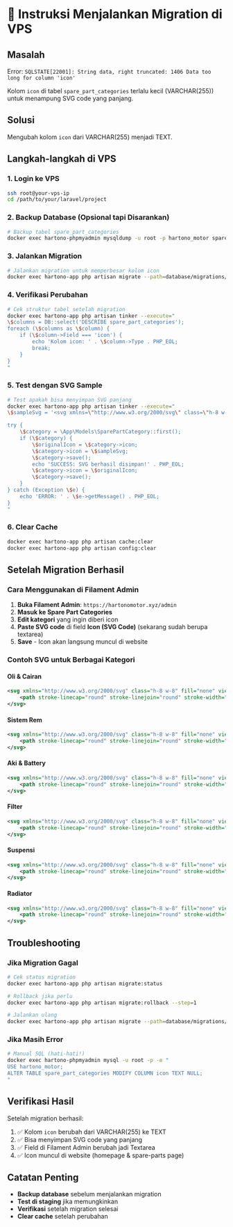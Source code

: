 # 🔧 Instruksi Menjalankan Migration di VPS

## Masalah
Error: `SQLSTATE[22001]: String data, right truncated: 1406 Data too long for column 'icon'`

Kolom `icon` di tabel `spare_part_categories` terlalu kecil (VARCHAR(255)) untuk menampung SVG code yang panjang.

## Solusi
Mengubah kolom `icon` dari VARCHAR(255) menjadi TEXT.

## Langkah-langkah di VPS

### 1. Login ke VPS
```bash
ssh root@your-vps-ip
cd /path/to/your/laravel/project
```

### 2. Backup Database (Opsional tapi Disarankan)
```bash
# Backup tabel spare_part_categories
docker exec hartono-phpmyadmin mysqldump -u root -p hartono_motor spare_part_categories > spare_part_categories_backup_$(date +%Y%m%d_%H%M%S).sql
```

### 3. Jalankan Migration
```bash
# Jalankan migration untuk memperbesar kolom icon
docker exec hartono-app php artisan migrate --path=database/migrations/2025_05_27_140500_modify_spare_part_categories_icon_column.php --force
```

### 4. Verifikasi Perubahan
```bash
# Cek struktur tabel setelah migration
docker exec hartono-app php artisan tinker --execute="
\$columns = DB::select('DESCRIBE spare_part_categories');
foreach (\$columns as \$column) {
    if (\$column->Field === 'icon') {
        echo 'Kolom icon: ' . \$column->Type . PHP_EOL;
        break;
    }
}
"
```

### 5. Test dengan SVG Sample
```bash
# Test apakah bisa menyimpan SVG panjang
docker exec hartono-app php artisan tinker --execute="
\$sampleSvg = '<svg xmlns=\"http://www.w3.org/2000/svg\" class=\"h-8 w-8\" fill=\"none\" viewBox=\"0 0 24 24\" stroke=\"currentColor\"><path stroke-linecap=\"round\" stroke-linejoin=\"round\" stroke-width=\"2\" d=\"M19.428 15.428a2 2 0 00-1.022-.547l-2.387-.477a6 6 0 00-3.86.517l-.318.158a6 6 0 01-3.86.517L6.05 15.21a2 2 0 00-1.806.547M8 4h8l-1 1v5.172a2 2 0 00.586 1.414l5 5c1.26 1.26.367 3.414-1.415 3.414H4.828c-1.782 0-2.674-2.154-1.414-3.414l5-5A2 2 0 009 10.172V5L8 4z\" /></svg>';

try {
    \$category = \App\Models\SparePartCategory::first();
    if (\$category) {
        \$originalIcon = \$category->icon;
        \$category->icon = \$sampleSvg;
        \$category->save();
        echo 'SUCCESS: SVG berhasil disimpan!' . PHP_EOL;
        \$category->icon = \$originalIcon;
        \$category->save();
    }
} catch (Exception \$e) {
    echo 'ERROR: ' . \$e->getMessage() . PHP_EOL;
}
"
```

### 6. Clear Cache
```bash
docker exec hartono-app php artisan cache:clear
docker exec hartono-app php artisan config:clear
```

## Setelah Migration Berhasil

### Cara Menggunakan di Filament Admin

1. **Buka Filament Admin**: `https://hartonomotor.xyz/admin`
2. **Masuk ke Spare Part Categories**
3. **Edit kategori** yang ingin diberi icon
4. **Paste SVG code** di field **Icon (SVG Code)** (sekarang sudah berupa textarea)
5. **Save** - Icon akan langsung muncul di website

### Contoh SVG untuk Berbagai Kategori

#### Oli & Cairan
```svg
<svg xmlns="http://www.w3.org/2000/svg" class="h-8 w-8" fill="none" viewBox="0 0 24 24" stroke="currentColor">
    <path stroke-linecap="round" stroke-linejoin="round" stroke-width="2" d="M19.428 15.428a2 2 0 00-1.022-.547l-2.387-.477a6 6 0 00-3.86.517l-.318.158a6 6 0 01-3.86.517L6.05 15.21a2 2 0 00-1.806.547M8 4h8l-1 1v5.172a2 2 0 00.586 1.414l5 5c1.26 1.26.367 3.414-1.415 3.414H4.828c-1.782 0-2.674-2.154-1.414-3.414l5-5A2 2 0 009 10.172V5L8 4z" />
</svg>
```

#### Sistem Rem
```svg
<svg xmlns="http://www.w3.org/2000/svg" class="h-8 w-8" fill="none" viewBox="0 0 24 24" stroke="currentColor">
    <path stroke-linecap="round" stroke-linejoin="round" stroke-width="2" d="M12 9v2m0 4h.01m-6.938 4h13.856c1.54 0 2.502-1.667 1.732-3L13.732 4c-.77-1.333-2.694-1.333-3.464 0L3.34 16c-.77 1.333.192 3 1.732 3z" />
</svg>
```

#### Aki & Battery
```svg
<svg xmlns="http://www.w3.org/2000/svg" class="h-8 w-8" fill="none" viewBox="0 0 24 24" stroke="currentColor">
    <path stroke-linecap="round" stroke-linejoin="round" stroke-width="2" d="M13 10V3L4 14h7v7l9-11h-7z" />
</svg>
```

#### Filter
```svg
<svg xmlns="http://www.w3.org/2000/svg" class="h-8 w-8" fill="none" viewBox="0 0 24 24" stroke="currentColor">
    <path stroke-linecap="round" stroke-linejoin="round" stroke-width="2" d="M3 4a1 1 0 011-1h16a1 1 0 011 1v2.586a1 1 0 01-.293.707l-6.414 6.414a1 1 0 00-.293.707V17l-4 4v-6.586a1 1 0 00-.293-.707L3.293 7.414A1 1 0 013 6.707V4z" />
</svg>
```

#### Suspensi
```svg
<svg xmlns="http://www.w3.org/2000/svg" class="h-8 w-8" fill="none" viewBox="0 0 24 24" stroke="currentColor">
    <path stroke-linecap="round" stroke-linejoin="round" stroke-width="2" d="M7 16V4m0 0L3 8m4-4l4 4m6 0v12m0 0l4-4m-4 4l-4-4" />
</svg>
```

#### Radiator
```svg
<svg xmlns="http://www.w3.org/2000/svg" class="h-8 w-8" fill="none" viewBox="0 0 24 24" stroke="currentColor">
    <path stroke-linecap="round" stroke-linejoin="round" stroke-width="2" d="M9 3v2m6-2v2M9 19v2m6-2v2M5 9H3m2 6H3m18-6h-2m2 6h-2M7 19h10a2 2 0 002-2V7a2 2 0 00-2-2H7a2 2 0 00-2 2v10a2 2 0 002 2zM9 9h6v6H9V9z" />
</svg>
```

## Troubleshooting

### Jika Migration Gagal
```bash
# Cek status migration
docker exec hartono-app php artisan migrate:status

# Rollback jika perlu
docker exec hartono-app php artisan migrate:rollback --step=1

# Jalankan ulang
docker exec hartono-app php artisan migrate --path=database/migrations/2025_05_27_140500_modify_spare_part_categories_icon_column.php --force
```

### Jika Masih Error
```bash
# Manual SQL (hati-hati!)
docker exec hartono-phpmyadmin mysql -u root -p -e "
USE hartono_motor;
ALTER TABLE spare_part_categories MODIFY COLUMN icon TEXT NULL;
"
```

## Verifikasi Hasil

Setelah migration berhasil:
1. ✅ Kolom `icon` berubah dari VARCHAR(255) ke TEXT
2. ✅ Bisa menyimpan SVG code yang panjang
3. ✅ Field di Filament Admin berubah jadi Textarea
4. ✅ Icon muncul di website (homepage & spare-parts page)

## Catatan Penting

- **Backup database** sebelum menjalankan migration
- **Test di staging** jika memungkinkan
- **Verifikasi** setelah migration selesai
- **Clear cache** setelah perubahan
